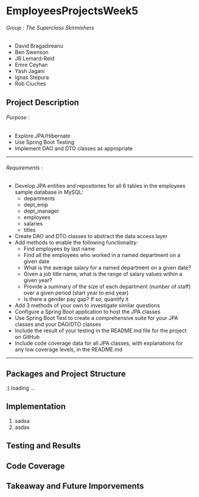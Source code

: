 # EmployeesProjectsWeek5

###### Group : The Superclass Skirmishers
- David Bragadireanu
- Ben Swenson
- JB Lemard-Reid
- Emre Ceyhan
- Yash Jagani
- Ignas Stepura
- Rob Ciuches

## Project Description

###### Purpose : 
- Explore JPA/Hibernate
- Use Spring Boot Testing
- Implement DAO and DTO classes as appropriate

---

###### Requirements : 
- Develop JPA entities and repositories for all 6 tables in the employees sample database in MySQL:
  - departments
  - dept_emp
  - dept_manager
  - employees
  - salaries
  - titles
- Create DAO and DTO classes to abstract the data access layer
- Add methods to enable the following functionality:
  - Find employees by last name
  - Find all the employees who worked in a named department on a given date
  - What is the average salary for a named department on a given date?
  - Given a job title name, what is the range of salary values within a given year?
  - Provide a summary of the size of each department (number of staff) over a given period (start year to end year)
  - Is there a gender pay gap? If so, quantify it
- Add 3 methods of your own to investigate similar questions
- Configure a Spring Boot application to host the JPA classes
- Use Spring Boot Test to create a comprehensive suite for your JPA classes and your DAO/DTO classes
- Include the result of your testing in the README.md file for the project on GitHub
- Include code coverage data for all JPA classes, with explanations for any low coverage levels, in the README.md
---

## Packages and Project Structure

:) loading ...

## Implementation

1. sadsa
2. asdas

## Testing and Results

## Code Coverage

## Takeaway and Future Imporvements 
